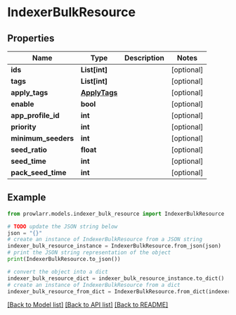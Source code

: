 # IndexerBulkResource


## Properties

Name | Type | Description | Notes
------------ | ------------- | ------------- | -------------
**ids** | **List[int]** |  | [optional] 
**tags** | **List[int]** |  | [optional] 
**apply_tags** | [**ApplyTags**](ApplyTags.md) |  | [optional] 
**enable** | **bool** |  | [optional] 
**app_profile_id** | **int** |  | [optional] 
**priority** | **int** |  | [optional] 
**minimum_seeders** | **int** |  | [optional] 
**seed_ratio** | **float** |  | [optional] 
**seed_time** | **int** |  | [optional] 
**pack_seed_time** | **int** |  | [optional] 

## Example

```python
from prowlarr.models.indexer_bulk_resource import IndexerBulkResource

# TODO update the JSON string below
json = "{}"
# create an instance of IndexerBulkResource from a JSON string
indexer_bulk_resource_instance = IndexerBulkResource.from_json(json)
# print the JSON string representation of the object
print(IndexerBulkResource.to_json())

# convert the object into a dict
indexer_bulk_resource_dict = indexer_bulk_resource_instance.to_dict()
# create an instance of IndexerBulkResource from a dict
indexer_bulk_resource_from_dict = IndexerBulkResource.from_dict(indexer_bulk_resource_dict)
```
[[Back to Model list]](../README.md#documentation-for-models) [[Back to API list]](../README.md#documentation-for-api-endpoints) [[Back to README]](../README.md)


